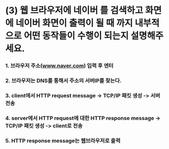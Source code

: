 
# (3) 웹 브라우저에 네이버 를 검색하고 화면에 네이버 화면이 출력이 될 때 까지 내부적으로 어떤 동작들이 수행이 되는지 설명해주세요.

### 1. 브라우저 주소(www.naver.com) 입력 후 엔터
### 2. 브라우저는 DNS를 통해서 주소의 서버IP를 찾는다. 
### 3. client에서 HTTP request message -> TCP/IP 패킷 생성 -> 서버 전송
### 4. server에서 HTTP request에 대한 HTTP response message -> TCP/IP 패킷 생성 -> client로 전송
### 5. HTTP response message는 웹브라우저로 출력

